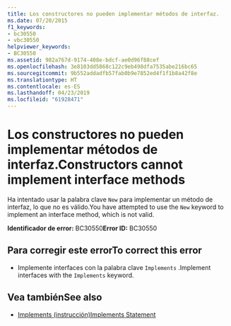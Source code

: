 ```yaml
---
title: Los constructores no pueden implementar métodos de interfaz.
ms.date: 07/20/2015
f1_keywords:
- bc30550
- vbc30550
helpviewer_keywords:
- BC30550
ms.assetid: 982a767d-9174-408e-bdcf-ae0d96f88cef
ms.openlocfilehash: 3e8103dd5868c122c9eb498dfa7535abe216bc65
ms.sourcegitcommit: 9b552addadfb57fab0b9e7852ed4f1f1b8a42f8e
ms.translationtype: HT
ms.contentlocale: es-ES
ms.lasthandoff: 04/23/2019
ms.locfileid: "61928471"
---
```

# <a name="constructors-cannot-implement-interface-methods"></a><span data-ttu-id="45aa9-102">Los constructores no pueden implementar métodos de interfaz.</span><span class="sxs-lookup"><span data-stu-id="45aa9-102">Constructors cannot implement interface methods</span></span>
<span data-ttu-id="45aa9-103">Ha intentado usar la palabra clave `New` para implementar un método de interfaz, lo que no es válido.</span><span class="sxs-lookup"><span data-stu-id="45aa9-103">You have attempted to use the `New` keyword to implement an interface method, which is not valid.</span></span>  
  
 <span data-ttu-id="45aa9-104">**Identificador de error:** BC30550</span><span class="sxs-lookup"><span data-stu-id="45aa9-104">**Error ID:** BC30550</span></span>  
  
## <a name="to-correct-this-error"></a><span data-ttu-id="45aa9-105">Para corregir este error</span><span class="sxs-lookup"><span data-stu-id="45aa9-105">To correct this error</span></span>  
  
- <span data-ttu-id="45aa9-106">Implemente interfaces con la palabra clave `Implements` .</span><span class="sxs-lookup"><span data-stu-id="45aa9-106">Implement interfaces with the `Implements` keyword.</span></span>  
  
## <a name="see-also"></a><span data-ttu-id="45aa9-107">Vea también</span><span class="sxs-lookup"><span data-stu-id="45aa9-107">See also</span></span>

- [<span data-ttu-id="45aa9-108">Implements (instrucción)</span><span class="sxs-lookup"><span data-stu-id="45aa9-108">Implements Statement</span></span>](../../visual-basic/language-reference/statements/implements-statement.md)
